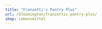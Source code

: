 ```yaml
---
title: "Franzetti's Pantry Plus"
url: /bloomington/franzettis-pantry-plus/
shop: Lebensmittel
---
```

